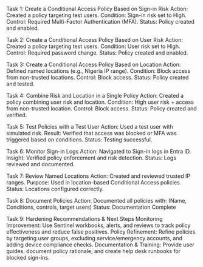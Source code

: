 Task 1: Create a Conditional Access Policy Based on Sign-in Risk
Action: Created a policy targeting test users.
Condition: Sign-in risk set to High.
Control: Required Multi-Factor Authentication (MFA).
Status: Policy created and enabled.

Task 2: Create a Conditional Access Policy Based on User Risk
Action: Created a policy targeting test users.
Condition: User risk set to High.
Control: Required password change.
Status: Policy created and enabled.

Task 3: Create a Conditional Access Policy Based on Location
Action: Defined named locations (e.g., Nigeria IP range).
Condition: Block access from non-trusted locations.
Control: Block access.
Status: Policy created and tested.

Task 4: Combine Risk and Location in a Single Policy
Action: Created a policy combining user risk and location.
Condition: High user risk + access from non-trusted location.
Control: Block access.
Status: Policy created and verified.

Task 5: Test Policies with a Test User
Action: Used a test user with simulated risk.
Result: Verified that access was blocked or MFA was triggered based on conditions.
Status: Testing successful.

Task 6: Monitor Sign-in Logs
Action: Navigated to Sign-in logs in Entra ID.
Insight: Verified policy enforcement and risk detection.
Status: Logs reviewed and documented.

Task 7: Review Named Locations
Action: Created and reviewed trusted IP ranges.
Purpose: Used in location-based Conditional Access policies.
Status: Locations configured correctly.

Task 8: Document Policies
Action: Documented all policies with: (Name, Conditions, controls, target users)
Status: Documentation Complete

Task 9: Hardening Recommendations & Next Steps
Monitoring Improvement: Use Sentinel workbooks, alerts, and reviews to track policy effectiveness and reduce false positives.
Policy Refinement: Refine policies by targeting user groups, excluding service/emergency accounts, and adding device compliance checks.
Documentation & Training: Provide user guides, document policy rationale, and create help desk runbooks for blocked sign-ins.


